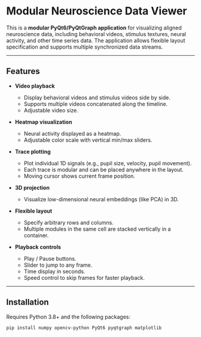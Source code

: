 # Modular Neuroscience Data Viewer

This is a **modular PyQt6/PyQtGraph application** for visualizing aligned neuroscience data, including behavioral videos, stimulus textures, neural activity, and other time series data. The application allows flexible layout specification and supports multiple synchronized data streams.

---

## Features

- **Video playback**
  - Display behavioral videos and stimulus videos side by side.
  - Supports multiple videos concatenated along the timeline.
  - Adjustable video size.
  
- **Heatmap visualization**
  - Neural activity displayed as a heatmap.
  - Adjustable color scale with vertical min/max sliders.
  
- **Trace plotting**
  - Plot individual 1D signals (e.g., pupil size, velocity, pupil movement).
  - Each trace is modular and can be placed anywhere in the layout.
  - Moving cursor shows current frame position.
  
- **3D projection**
  - Visualize low-dimensional neural embeddings (like PCA) in 3D.
  
- **Flexible layout**
  - Specify arbitrary rows and columns.
  - Multiple modules in the same cell are stacked vertically in a container.
  
- **Playback controls**
  - Play / Pause buttons.
  - Slider to jump to any frame.
  - Time display in seconds.
  - Speed control to skip frames for faster playback.

---

## Installation

Requires Python 3.8+ and the following packages:

```bash
pip install numpy opencv-python PyQt6 pyqtgraph matplotlib


